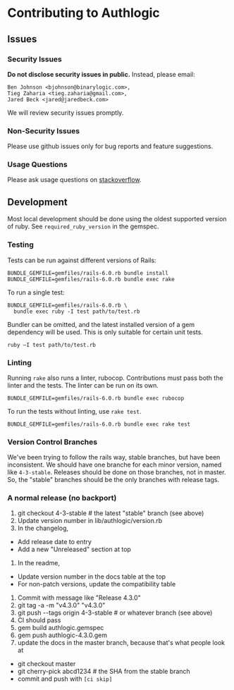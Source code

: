 # Contributing to Authlogic

## Issues

### Security Issues

**Do not disclose security issues in public.** Instead, please email:

```
Ben Johnson <bjohnson@binarylogic.com>,
Tieg Zaharia <tieg.zaharia@gmail.com>,
Jared Beck <jared@jaredbeck.com>
```

We will review security issues promptly.

### Non-Security Issues

Please use github issues only for bug reports and feature suggestions.

### Usage Questions

Please ask usage questions on
[stackoverflow](http://stackoverflow.com/questions/tagged/authlogic).

## Development

Most local development should be done using the oldest supported version of
ruby. See `required_ruby_version` in the gemspec.

### Testing

Tests can be run against different versions of Rails:

```
BUNDLE_GEMFILE=gemfiles/rails-6.0.rb bundle install
BUNDLE_GEMFILE=gemfiles/rails-6.0.rb bundle exec rake
```

To run a single test:

```
BUNDLE_GEMFILE=gemfiles/rails-6.0.rb \
  bundle exec ruby -I test path/to/test.rb
```

Bundler can be omitted, and the latest installed version of a gem dependency
will be used. This is only suitable for certain unit tests.

```
ruby –I test path/to/test.rb
```

### Linting

Running `rake` also runs a linter, rubocop. Contributions must pass both
the linter and the tests. The linter can be run on its own.

```
BUNDLE_GEMFILE=gemfiles/rails-6.0.rb bundle exec rubocop
```

To run the tests without linting, use `rake test`.

```
BUNDLE_GEMFILE=gemfiles/rails-6.0.rb bundle exec rake test
```

### Version Control Branches

We've been trying to follow the rails way, stable branches, but have been
inconsistent. We should have one branche for each minor version, named like
`4-3-stable`. Releases should be done on those branches, not in master. So,
the "stable" branches should be the only branches with release tags.

### A normal release (no backport)

1. git checkout 4-3-stable # the latest "stable" branch (see above)
1. Update version number in lib/authlogic/version.rb
1. In the changelog,
  - Add release date to entry
  - Add a new "Unreleased" section at top
1. In the readme,
  - Update version number in the docs table at the top
  - For non-patch versions, update the compatibility table
1. Commit with message like "Release 4.3.0"
1. git tag -a -m "v4.3.0" "v4.3.0"
1. git push --tags origin 4-3-stable # or whatever branch (see above)
1. CI should pass
1. gem build authlogic.gemspec
1. gem push authlogic-4.3.0.gem
1. update the docs in the master branch, because that's what people look at
  - git checkout master
  - git cherry-pick abcd1234 # the SHA from the stable branch
  - commit and push with `[ci skip]`
